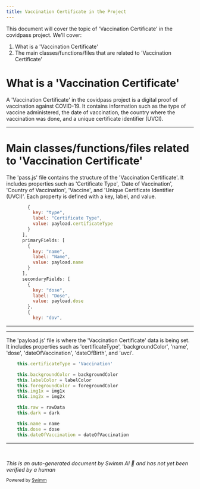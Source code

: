 ```yaml
---
title: Vaccination Certificate in the Project
---
```

This document will cover the topic of 'Vaccination Certificate' in the covidpass project. We'll cover:

1. What is a 'Vaccination Certificate'
2. The main classes/functions/files that are related to 'Vaccination Certificate'

# What is a 'Vaccination Certificate'

A 'Vaccination Certificate' in the covidpass project is a digital proof of vaccination against COVID-19. It contains information such as the type of vaccine administered, the date of vaccination, the country where the vaccination was done, and a unique certificate identifier (UVCI).

<SwmSnippet path="/src/pass.js" line="115">

---

# Main classes/functions/files related to 'Vaccination Certificate'

The 'pass.js' file contains the structure of the 'Vaccination Certificate'. It includes properties such as 'Certificate Type', 'Date of Vaccination', 'Country of Vaccination', 'Vaccine', and 'Unique Certificate Identifier (UVCI)'. Each property is defined with a key, label, and value.

```javascript
        {
          key: "type",
          label: "Certificate Type",
          value: payload.certificateType
        }
      ],
      primaryFields: [
        {
          key: "name",
          label: "Name",
          value: payload.name
        }
      ],
      secondaryFields: [
        {
          key: "dose",
          label: "Dose",
          value: payload.dose
        },
        {
          key: "dov",
```

---

</SwmSnippet>

<SwmSnippet path="/src/payload.js" line="77">

---

The 'payload.js' file is where the 'Vaccination Certificate' data is being set. It includes properties such as 'certificateType', 'backgroundColor', 'name', 'dose', 'dateOfVaccination', 'dateOfBirth', and 'uvci'.

```javascript
    this.certificateType = 'Vaccination'

    this.backgroundColor = backgroundColor
    this.labelColor = labelColor
    this.foregroundColor = foregroundColor
    this.img1x = img1x
    this.img2x = img2x

    this.raw = rawData
    this.dark = dark

    this.name = name
    this.dose = dose
    this.dateOfVaccination = dateOfVaccination
```

---

</SwmSnippet>

&nbsp;

*This is an auto-generated document by Swimm AI 🌊 and has not yet been verified by a human*

<SwmMeta version="3.0.0" repo-id="Z2l0aHViJTNBJTNBY292aWRwYXNzJTNBJTNBc2h1anV1dQ==" repo-name="covidpass"><sup>Powered by [Swimm](/)</sup></SwmMeta>
